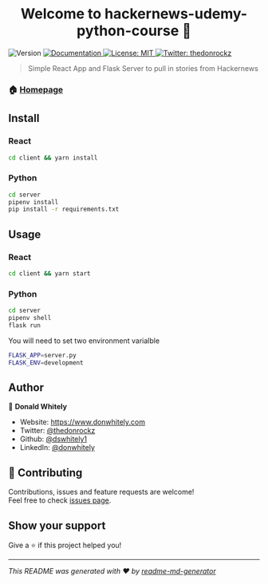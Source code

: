<h1 align="center">Welcome to hackernews-udemy-python-course 👋</h1>
<p>
  <img alt="Version" src="https://img.shields.io/badge/version-1.0.0-blue.svg?cacheSeconds=2592000" />
  <a href="https://github.com/dswhitely1/hackernews-udemy-python-course/blob/master/README.md" target="_blank">
    <img alt="Documentation" src="https://img.shields.io/badge/documentation-yes-brightgreen.svg" />
  </a>
  <a href="#" target="_blank">
    <img alt="License: MIT" src="https://img.shields.io/badge/License-MIT-yellow.svg" />
  </a>
  <a href="https://twitter.com/thedonrockz" target="_blank">
    <img alt="Twitter: thedonrockz" src="https://img.shields.io/twitter/follow/thedonrockz.svg?style=social" />
  </a>
</p>

> Simple React App and Flask Server to pull in stories from Hackernews

### 🏠 [Homepage](https://github.com/dswhitely1/hackernews-udemy-python-course/blob/master/README.md)

## Install

### React

```sh
cd client && yarn install
```

### Python
```sh
cd server
pipenv install
pip install -r requirements.txt
```

## Usage

### React

```sh
cd client && yarn start
```

### Python

```sh
cd server
pipenv shell
flask run
```

<p>You will need to set two environment varialble</p>

```sh
FLASK_APP=server.py
FLASK_ENV=development
```

## Author

👤 **Donald Whitely**

* Website: https://www.donwhitely.com
* Twitter: [@thedonrockz](https://twitter.com/thedonrockz)
* Github: [@dswhitely1](https://github.com/dswhitely1)
* LinkedIn: [@donwhitely](https://linkedin.com/in/donwhitely)

## 🤝 Contributing

Contributions, issues and feature requests are welcome!<br />Feel free to check [issues page](https://github.com/dswhitely1/hackernews-udemy-python-course/issues). 

## Show your support

Give a ⭐️ if this project helped you!

***
_This README was generated with ❤️ by [readme-md-generator](https://github.com/kefranabg/readme-md-generator)_